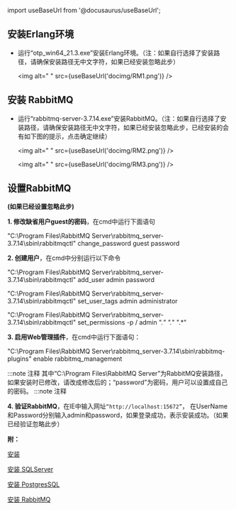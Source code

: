 
import useBaseUrl from '@docusaurus/useBaseUrl';

## 安装Erlang环境

* 运行“otp_win64_21.3.exe”安装Erlang环境。（注：如果自行选择了安装路径，请确保安装路径无中文字符，如果已经安装忽略此步）

  <img alt=" " src={useBaseUrl('docimg/RM1.png')} />

## 安装 RabbitMQ

* 运行“rabbitmq-server-3.7.14.exe”安装RabbitMQ。（注：如果自行选择了安装路径，请确保安装路径无中文字符，如果已经安装忽略此步，已经安装的会有如下图的提示，点击确定继续）

  <img alt=" " src={useBaseUrl('docimg/RM2.png')} />
  
  <img alt=" " src={useBaseUrl('docimg/RM3.png')} />

## 设置RabbitMQ

**(如果已经设置忽略此步)**

**1. 修改缺省用户guest的密码**，在cmd中运行下面语句

"C:\Program Files\RabbitMQ Server\rabbitmq_server-3.7.14\sbin\rabbitmqctl" change_password guest password

**2. 创建用户**，在cmd中分别运行以下命令

"C:\Program Files\RabbitMQ Server\rabbitmq_server-3.7.14\sbin\rabbitmqctl" add_user admin password

"C:\Program Files\RabbitMQ Server\rabbitmq_server-3.7.14\sbin\rabbitmqctl" set_user_tags admin administrator

"C:\Program Files\RabbitMQ Server\rabbitmq_server-3.7.14\sbin\rabbitmqctl" set_permissions -p / admin ".*" ".*" ".*"

**3. 启用Web管理插件**，在cmd中运行下面语句：

"C:\Program Files\RabbitMQ Server\rabbitmq_server-3.7.14\sbin\rabbitmq-plugins" enable rabbitmq_management

:::note 注释
其中“C:\Program Files\RabbitMQ Server”为RabbitMQ安装路径，如果安装时已修改，请改成修改后的；“password”为密码，用户可以设置成自己的密码。
:::note 注释

**4. 验证RabbitMQ**，在IE中输入网址`“http://localhost:15672”`， 在UserName和Password分别输入admin和password，如果登录成功，表示安装成功。（如果已经验证忽略此步）

**附：**

[安装](安装/安装.md)

[安装 SQLServer](安装/安装SQLServer.md)

[安装 PostgresSQL](安装/安装PostgresSQL.md)

[安装 RabbitMQ](安装/安装RabbitMQ.md)